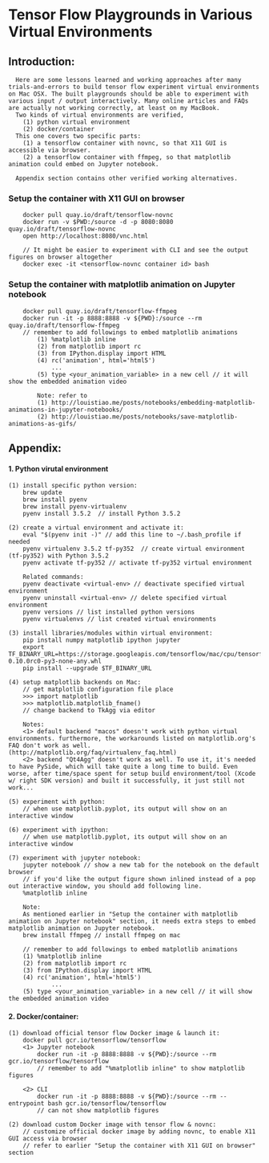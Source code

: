 # Tensor Flow Playgrounds in Various Virtual Environments 

## Introduction: 
      Here are some lessons learned and working approaches after many trials-and-errors to build tensor flow experiment virtual environments on Mac OSX. The built playgrounds should be able to experiment with various input / output interactively. Many online articles and FAQs are actually not working correctly, at least on my MacBook. 
      Two kinds of virtual environments are verified, 
        (1) python virtual environment
        (2) docker/container
      This one covers two specific parts:
        (1) a tensorflow container with novnc, so that X11 GUI is accessible via browser. 
        (2) a tensorflow container with ffmpeg, so that matplotlib animation could embed on Jupyter notebook. 
        
      Appendix section contains other verified working alternatives.  

### Setup the container with X11 GUI on browser
        docker pull quay.io/draft/tensorflow-novnc
        docker run -v $PWD:/source -d -p 8080:8080 quay.io/draft/tensorflow-novnc
        open http://localhost:8080/vnc.html

        // It might be easier to experiment with CLI and see the output figures on browser altogether
        docker exec -it <tensorflow-novnc container id> bash

### Setup the container with matplotlib animation on Jupyter notebook
        docker pull quay.io/draft/tensorflow-ffmpeg
        docker run -it -p 8888:8888 -v ${PWD}:/source --rm quay.io/draft/tensorflow-ffmpeg
        // remember to add followings to embed matplotlib animations
            (1) %matplotlib inline
            (2) from matplotlib import rc
            (3) from IPython.display import HTML
            (4) rc('animation', html='html5') 
	            ...
            (5) type <your_animation_variable> in a new cell // it will show the embedded animation video

            Note: refer to
            (1) http://louistiao.me/posts/notebooks/embedding-matplotlib-animations-in-jupyter-notebooks/
            (2) http://louistiao.me/posts/notebooks/save-matplotlib-animations-as-gifs/   

## Appendix:
#### 1. Python virutal environment 
    (1) install specific python version:
        brew update
        brew install pyenv 
        brew install pyenv-virtualenv
        pyenv install 3.5.2  // install Python 3.5.2
        
    (2) create a virtual environment and activate it:
        eval "$(pyenv init -)" // add this line to ~/.bash_profile if needed
        pyenv virtualenv 3.5.2 tf-py352  // create virtual environment (tf-py352) with Python 3.5.2
        pyenv activate tf-py352 // activate tf-py352 virtual environment
        
        Related commands:
        pyenv deactivate <virtual-env> // deactivate specified virtual environment
        pyenv uninstall <virtual-env> // delete specified virtual environment
        pyenv versions // list installed python versions
        pyenv virtualenvs // list created virtual environments

    (3) install libraries/modules within virtual environment: 
        pip install numpy matplotlib ipython jupyter
        export TF_BINARY_URL=https://storage.googleapis.com/tensorflow/mac/cpu/tensorflow-0.10.0rc0-py3-none-any.whl
	    pip install --upgrade $TF_BINARY_URL
        
    (4) setup matplotlib backends on Mac:
        // get matplotlib configuration file place
        >>> import matplotlib
        >>> matplotlib.matplotlib_fname()
        // change backend to TkAgg via editor
        
        Notes:
        <1> default backend "macos" doesn't work with python virtual environments. furthermore, the workarounds listed on matplotlib.org's FAQ don't work as well. (http://matplotlib.org/faq/virtualenv_faq.html)
        <2> backend "Qt4Agg" doesn't work as well. To use it, it's needed to have PySide, which will take quite a long time to build. Even worse, after time/space spent for setup build environment/tool (Xcode w/ right SDK version) and built it successfully, it just still not work...
    
    (5) experiment with python: 
        // when use matplotlib.pyplot, its output will show on an interactive window 
        
    (6) experiment with ipython:
        // when use matplotlib.pyplot, its output will show on an interactive window
        
    (7) experiment with jupyter notebook:
        jupyter notebook // show a new tab for the notebook on the default browser 
        // if you'd like the output figure shown inlined instead of a pop out interactive window, you should add following line.
        %matplotlib inline

        Note:
        As mentioned earlier in "Setup the container with matplotlib animation on Jupyter notebook" section, it needs extra steps to embed matplotlib animation on Jupyter notebook.
        brew install ffmpeg // install ffmpeg on mac
        
        // remember to add followings to embed matplotlib animations
        (1) %matplotlib inline
        (2) from matplotlib import rc
        (3) from IPython.display import HTML
        (4) rc('animation', html='html5') 
	            ...
        (5) type <your_animation_variable> in a new cell // it will show the embedded animation video
        
#### 2. Docker/container:
    (1) download official tensor flow Docker image & launch it:
        docker pull gcr.io/tensorflow/tensorflow
        <1> Jupyter notebook
            docker run -it -p 8888:8888 -v ${PWD}:/source --rm gcr.io/tensorflow/tensorflow
            // remember to add "%matplotlib inline" to show matplotlib figures
            
        <2> CLI
            docker run -it -p 8888:8888 -v ${PWD}:/source --rm --entrypoint bash gcr.io/tensorflow/tensorflow
            // can not show matplotlib figures
            
    (2) download custom Docker image with tensor flow & novnc:
        // customize official docker image by adding novnc, to enable X11 GUI access via browser
        // refer to earlier "Setup the container with X11 GUI on browser" section